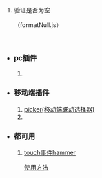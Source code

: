 1. 验证是否为空

   （formatNull.js）

   ​

* ### pc插件

  1. ​

* ### 移动端插件

  1. [picker(移动端联动选择器)](https://github.com/xingchou/picker)
  2. ​

* ### 都可用


  1. [touch事件hammer](https://github.com/hammerjs/hammer.js/tree/master/)

     [使用方法](http://www.tuicool.com/articles/fUZzMn6)

     ​